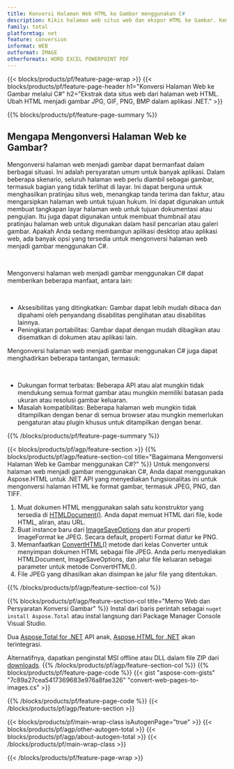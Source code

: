 ```yaml
---
title: Konversi Halaman Web HTML ke Gambar menggunakan C#
description: Kikis halaman web situs web dan ekspor HTML ke Gambar. Kembangkan aplikasi .NET untuk mengikis data situs web menjadi JPEG, PNG, GIF, BMP, dll. 
family: total
platformtag: net
feature: conversion
informat: WEB
outformat: IMAGE
otherformats: WORD EXCEL POWERPOINT PDF
---
```

{{< blocks/products/pf/feature-page-wrap >}}
{{< blocks/products/pf/feature-page-header h1="Konversi Halaman Web ke Gambar melalui C#" h2="Ekstrak data situs web dari halaman web HTML. Ubah HTML menjadi gambar JPG, GIF, PNG, BMP dalam aplikasi .NET." >}}

{{% blocks/products/pf/feature-page-summary %}}

<h2 class="heading-border">Mengapa Mengonversi Halaman Web ke Gambar?</h2>
<p>Mengonversi halaman web menjadi gambar dapat bermanfaat dalam berbagai situasi. Ini adalah persyaratan umum untuk banyak aplikasi. Dalam beberapa skenario, seluruh halaman web perlu diambil sebagai gambar, termasuk bagian yang tidak terlihat di layar. Ini dapat berguna untuk menghasilkan pratinjau situs web, menangkap tanda terima dan faktur, atau mengarsipkan halaman web untuk tujuan hukum. Ini dapat digunakan untuk membuat tangkapan layar halaman web untuk tujuan dokumentasi atau pengujian. Itu juga dapat digunakan untuk membuat thumbnail atau pratinjau halaman web untuk digunakan dalam hasil pencarian atau galeri gambar. Apakah Anda sedang membangun aplikasi desktop atau aplikasi web, ada banyak opsi yang tersedia untuk mengonversi halaman web menjadi gambar menggunakan C#.</p><br />

<p>Mengonversi halaman web menjadi gambar menggunakan C# dapat memberikan beberapa manfaat, antara lain:</p><br />
<ul>
<li>Aksesibilitas yang ditingkatkan: Gambar dapat lebih mudah dibaca dan dipahami oleh penyandang disabilitas penglihatan atau disabilitas lainnya.</li>
<li>Peningkatan portabilitas: Gambar dapat dengan mudah dibagikan atau disematkan di dokumen atau aplikasi lain.</li>
</ul>
<p>Mengonversi halaman web menjadi gambar menggunakan C# juga dapat menghadirkan beberapa tantangan, termasuk:</p><br />
<ul>
<li>Dukungan format terbatas: Beberapa API atau alat mungkin tidak mendukung semua format gambar atau mungkin memiliki batasan pada ukuran atau resolusi gambar keluaran.</li>
<li>Masalah kompatibilitas: Beberapa halaman web mungkin tidak ditampilkan dengan benar di semua browser atau mungkin memerlukan pengaturan atau plugin khusus untuk ditampilkan dengan benar.</li>
</ul>
{{% /blocks/products/pf/feature-page-summary  %}}

{{< blocks/products/pf/agp/feature-section >}}
{{% blocks/products/pf/agp/feature-section-col title="Bagaimana Mengonversi Halaman Web ke Gambar menggunakan C#?" %}}
Untuk mengonversi halaman web menjadi gambar menggunakan C#, Anda dapat menggunakan Aspose.HTML untuk .NET API yang menyediakan fungsionalitas ini untuk mengonversi halaman HTML ke format gambar, termasuk JPEG, PNG, dan TIFF.</p>

1. Muat dokumen HTML menggunakan salah satu konstruktor yang tersedia di [HTMLDocument()](https://reference.aspose.com/html/net/aspose.html/htmldocument/). Anda dapat memuat HTML dari file, kode HTML, aliran, atau URL.
2. Buat instance baru dari [ImageSaveOptions](https://reference.aspose.com/html/net/aspose.html.saving/imagesaveoptions/) dan atur properti ImageFormat ke JPEG. Secara default, properti Format diatur ke PNG.
3. Memanfaatkan [ConvertHTML()](https://reference.aspose.com/html/net/aspose.html.converters/converter/converthtml/) metode dari kelas Converter untuk menyimpan dokumen HTML sebagai file JPEG. Anda perlu menyediakan HTMLDocument, ImageSaveOptions, dan jalur file keluaran sebagai parameter untuk metode ConvertHTML().
4. File JPEG yang dihasilkan akan disimpan ke jalur file yang ditentukan.
 
{{% /blocks/products/pf/agp/feature-section-col %}}

{{% blocks/products/pf/agp/feature-section-col title="Memo Web dan Persyaratan Konversi Gambar" %}}
Instal dari baris perintah sebagai ```nuget install Aspose.Total``` atau instal langsung dari Package Manager Console Visual Studio.

Dua [Aspose.Total for .NET](https://products.aspose.com/total/net/) API anak, [Aspose.HTML for .NET](https://products.aspose.com/html/net/) akan terintegrasi.

Alternatifnya, dapatkan penginstal MSI offline atau DLL dalam file ZIP dari [downloads](https://releases.aspose.com/total/net).
{{% /blocks/products/pf/agp/feature-section-col %}}
{{% blocks/products/pf/feature-page-code %}}
{{< gist "aspose-com-gists" "7c89a27cea5417369683e976a8fae326" "convert-web-pages-to-images.cs" >}}

{{% /blocks/products/pf/feature-page-code %}}
{{< /blocks/products/pf/agp/feature-section >}}

{{< blocks/products/pf/main-wrap-class isAutogenPage="true" >}}
{{< blocks/products/pf/agp/other-autogen-total >}}
{{< blocks/products/pf/agp/about-autogen-total >}}
{{< /blocks/products/pf/main-wrap-class >}}

{{< /blocks/products/pf/feature-page-wrap >}}